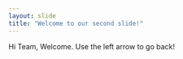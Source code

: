 ```yaml
---
layout: slide
title: "Welcome to our second slide!"
---
```

Hi Team, Welcome.
Use the left arrow to go back!
